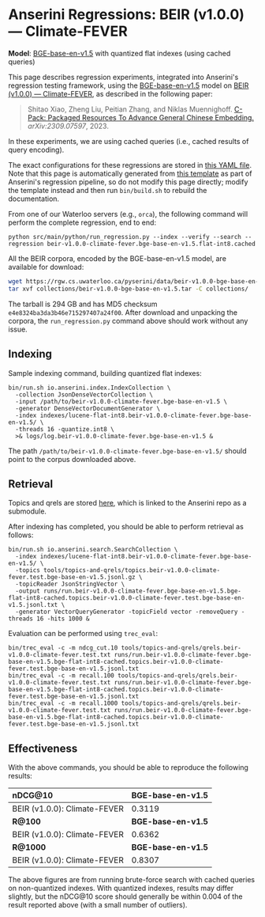 # Anserini Regressions: BEIR (v1.0.0) &mdash; Climate-FEVER

**Model**: [BGE-base-en-v1.5](https://huggingface.co/BAAI/bge-base-en-v1.5) with quantized flat indexes (using cached queries)

This page describes regression experiments, integrated into Anserini's regression testing framework, using the [BGE-base-en-v1.5](https://huggingface.co/BAAI/bge-base-en-v1.5) model on [BEIR (v1.0.0) &mdash; Climate-FEVER](http://beir.ai/), as described in the following paper:

> Shitao Xiao, Zheng Liu, Peitian Zhang, and Niklas Muennighoff. [C-Pack: Packaged Resources To Advance General Chinese Embedding.](https://arxiv.org/abs/2309.07597) _arXiv:2309.07597_, 2023.

In these experiments, we are using cached queries (i.e., cached results of query encoding).

The exact configurations for these regressions are stored in [this YAML file](../../src/main/resources/regression/beir-v1.0.0-climate-fever.bge-base-en-v1.5.flat-int8.cached.yaml).
Note that this page is automatically generated from [this template](../../src/main/resources/docgen/templates/beir-v1.0.0-climate-fever.bge-base-en-v1.5.flat-int8.cached.template) as part of Anserini's regression pipeline, so do not modify this page directly; modify the template instead and then run `bin/build.sh` to rebuild the documentation.

From one of our Waterloo servers (e.g., `orca`), the following command will perform the complete regression, end to end:

```
python src/main/python/run_regression.py --index --verify --search --regression beir-v1.0.0-climate-fever.bge-base-en-v1.5.flat-int8.cached
```

All the BEIR corpora, encoded by the BGE-base-en-v1.5 model, are available for download:

```bash
wget https://rgw.cs.uwaterloo.ca/pyserini/data/beir-v1.0.0-bge-base-en-v1.5.tar -P collections/
tar xvf collections/beir-v1.0.0-bge-base-en-v1.5.tar -C collections/
```

The tarball is 294 GB and has MD5 checksum `e4e8324ba3da3b46e715297407a24f00`.
After download and unpacking the corpora, the `run_regression.py` command above should work without any issue.

## Indexing

Sample indexing command, building quantized flat indexes:

```
bin/run.sh io.anserini.index.IndexCollection \
  -collection JsonDenseVectorCollection \
  -input /path/to/beir-v1.0.0-climate-fever.bge-base-en-v1.5 \
  -generator DenseVectorDocumentGenerator \
  -index indexes/lucene-flat-int8.beir-v1.0.0-climate-fever.bge-base-en-v1.5/ \
  -threads 16 -quantize.int8 \
  >& logs/log.beir-v1.0.0-climate-fever.bge-base-en-v1.5 &
```

The path `/path/to/beir-v1.0.0-climate-fever.bge-base-en-v1.5/` should point to the corpus downloaded above.

## Retrieval

Topics and qrels are stored [here](https://github.com/castorini/anserini-tools/tree/master/topics-and-qrels), which is linked to the Anserini repo as a submodule.

After indexing has completed, you should be able to perform retrieval as follows:

```
bin/run.sh io.anserini.search.SearchCollection \
  -index indexes/lucene-flat-int8.beir-v1.0.0-climate-fever.bge-base-en-v1.5/ \
  -topics tools/topics-and-qrels/topics.beir-v1.0.0-climate-fever.test.bge-base-en-v1.5.jsonl.gz \
  -topicReader JsonStringVector \
  -output runs/run.beir-v1.0.0-climate-fever.bge-base-en-v1.5.bge-flat-int8-cached.topics.beir-v1.0.0-climate-fever.test.bge-base-en-v1.5.jsonl.txt \
  -generator VectorQueryGenerator -topicField vector -removeQuery -threads 16 -hits 1000 &
```

Evaluation can be performed using `trec_eval`:

```
bin/trec_eval -c -m ndcg_cut.10 tools/topics-and-qrels/qrels.beir-v1.0.0-climate-fever.test.txt runs/run.beir-v1.0.0-climate-fever.bge-base-en-v1.5.bge-flat-int8-cached.topics.beir-v1.0.0-climate-fever.test.bge-base-en-v1.5.jsonl.txt
bin/trec_eval -c -m recall.100 tools/topics-and-qrels/qrels.beir-v1.0.0-climate-fever.test.txt runs/run.beir-v1.0.0-climate-fever.bge-base-en-v1.5.bge-flat-int8-cached.topics.beir-v1.0.0-climate-fever.test.bge-base-en-v1.5.jsonl.txt
bin/trec_eval -c -m recall.1000 tools/topics-and-qrels/qrels.beir-v1.0.0-climate-fever.test.txt runs/run.beir-v1.0.0-climate-fever.bge-base-en-v1.5.bge-flat-int8-cached.topics.beir-v1.0.0-climate-fever.test.bge-base-en-v1.5.jsonl.txt
```

## Effectiveness

With the above commands, you should be able to reproduce the following results:

| **nDCG@10**                                                                                                  | **BGE-base-en-v1.5**|
|:-------------------------------------------------------------------------------------------------------------|-----------|
| BEIR (v1.0.0): Climate-FEVER                                                                                 | 0.3119    |
| **R@100**                                                                                                    | **BGE-base-en-v1.5**|
| BEIR (v1.0.0): Climate-FEVER                                                                                 | 0.6362    |
| **R@1000**                                                                                                   | **BGE-base-en-v1.5**|
| BEIR (v1.0.0): Climate-FEVER                                                                                 | 0.8307    |

The above figures are from running brute-force search with cached queries on non-quantized indexes.
With quantized indexes, results may differ slightly, but the nDCG@10 score should generally be within 0.004 of the result reported above (with a small number of outliers).
